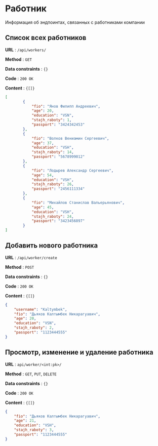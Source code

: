 # Работник

Информация об эндпоинтах, связанных с работниками компании

## Cписок всех работников

**URL** : `/api/workers/`

**Method** : `GET`

**Data constraints** : `{}`

**Code** : `200 OK`

**Content** : `{[]}`

```json
[
        {
            "fio": "Янов Филипп Андреевич",
            "age": 20,
            "education": "VSN",
            "stajh_raboty": 1,
            "passport": "3424342453"
        },
        {
            "fio": "Волков Вениамин Сергеевич",
            "age": 37,
            "education": "VSH",
            "stajh_raboty": 14,
            "passport": "5678999012"
        },
        {
            "fio": "Лодырев Александр Сергеевич",
            "age": 54,
            "education": "VSH",
            "stajh_raboty": 26,
            "passport": "2456111334"
        },
        {
            "fio": "Михайлов Станислав Вальерьянович",
            "age": 45,
            "education": "VSH",
            "stajh_raboty": 24,
            "passport": "3423456897"
        }
]
```
## Добавить нового работника

**URL** : `/api/worker/create`

**Method** : `POST`

**Data constraints** : `{}`

**Code** : `200 OK`

**Content** : `{[]}`

```json
{
    "username": "Kaltymbek",
    "fio": "Дьяков Калтымбек Никарагуавич",
    "age": 20,
    "education": "VSN",
    "stajh_raboty": 2,
    "passport": "1123444555"
}
```

## Просмотр, изменение и удаление работника

**URL** : `api/worker/<int:pk>/`

**Method** : `GET`, `PUT`, `DELETE`

**Data constraints** : `{}`

**Code** : `200 OK`

**Content** : `{[]}`

```json
{
    "fio": "Дьяков Калтымбек Никарагуавич",
    "age": 21,
    "education": "VSH",
    "stajh_raboty": 3,
    "passport": "1123444555"
}
```

